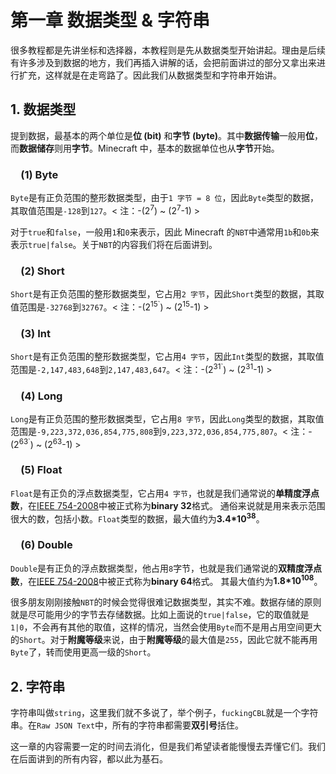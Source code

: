 # 第一章 数据类型 \& 字符串

很多教程都是先讲坐标和选择器，本教程则是先从数据类型开始讲起。理由是后续有许多涉及到数据的地方，我们再插入讲解的话，会把前面讲过的部分又拿出来进行扩充，这样就是在走弯路了。因此我们从数据类型和字符串开始讲。

## 1. 数据类型

提到数据，最基本的两个单位是**位 (bit)** 和**字节 (byte)**。其中**数据传输**一般用**位**，而**数据储存**则用**字节**。Minecraft 中，基本的数据单位也从**字节**开始。

### &emsp;(1) Byte

`Byte`是有正负范围的整形数据类型，由于`1 字节 = 8 位`，因此`Byte`类型的数据，其取值范围是`-128`到`127`。\< 注：-(2<sup>7</sup>) ~ (2<sup>7</sup>-1) \>

对于`true`和`false`，一般用`1`和`0`来表示，因此 Minecraft 的`NBT`中通常用`1b`和`0b`来表示`true|false`。关于`NBT`的内容我们将在后面讲到。

### &emsp;(2) Short

`Short`是有正负范围的整形数据类型，它占用`2 字节`，因此`Short`类型的数据，其取值范围是`-32768`到`32767`。\< 注：-(2<sup>15`</sup>) ~ (2<sup>15</sup>-1) \>

### &emsp;(3) Int

`Short`是有正负范围的整形数据类型，它占用`4 字节`，因此`Int`类型的数据，其取值范围是`-2,147,483,648`到`2,147,483,647`。\< 注：-(2<sup>31`</sup>) ~ (2<sup>31</sup>-1) \>

### &emsp;(4) Long

`Long`是有正负范围的整形数据类型，它占用`8 字节`，因此`Long`类型的数据，其取值范围是`-9,223,372,036,854,775,808`到`9,223,372,036,854,775,807`。\< 注：-(2<sup>63`</sup>) ~ (2<sup>63</sup>-1) \>

### &emsp;(5) Float

`Float`是有正负的浮点数据类型，它占用`4 字节`，也就是我们通常说的**单精度浮点数**，在[IEEE 754-2008](https://zh.wikipedia.org/wiki/IEEE_754)中被正式称为**binary 32**格式。
通俗来说就是用来表示范围很大的数，包括小数。`Float`类型的数据，最大值约为**3.4\*10<sup>38</sup>**。

### &emsp;(6) Double

`Double`是有正负的浮点数据类型，他占用`8`字节，也就是我们通常说的**双精度浮点数**，在[IEEE 754-2008](https://zh.wikipedia.org/wiki/IEEE_754)中被正式称为**binary 64**格式。
其最大值约为**1.8\*10<sup>108</sup>**。<br>

很多朋友刚刚接触`NBT`的时候会觉得很难记数据类型，其实不难。数据存储的原则就是尽可能用少的字节去存储数据。比如上面说的`true|false`，它的取值就是`1|0`，不会再有其他的取值，这样的情况，当然会使用`Byte`而不是用占用空间更大的`Short`。对于**附魔等级**来说，由于**附魔等级**的最大值是`255`，因此它就不能再用`Byte`了，转而使用更高一级的`Short`。

## 2. 字符串

字符串叫做`string`，这里我们就不多说了，举个例子，`fuckingCBL`就是一个字符串。在`Raw JSON Text`中，所有的字符串都需要**双引号**括住。

这一章的内容需要一定的时间去消化，但是我们希望读者能慢慢去弄懂它们。我们在后面讲到的所有内容，都以此为基石。
